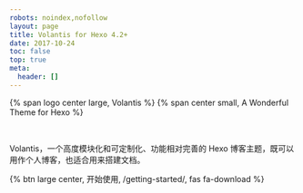 ```yaml
---
robots: noindex,nofollow
layout: page
title: Volantis for Hexo 4.2+
date: 2017-10-24
toc: false
top: true
meta:
  header: []
---
```


<p>
{% span logo center large, Volantis %}
{% span center small, A Wonderful Theme for Hexo %}
</p>
<br>

Volantis，一个高度模块化和可定制化、功能相对完善的 Hexo 博客主题，既可以用作个人博客，也适合用来搭建文档。

{% btn large center, 开始使用, /getting-started/, fas fa-download %}
